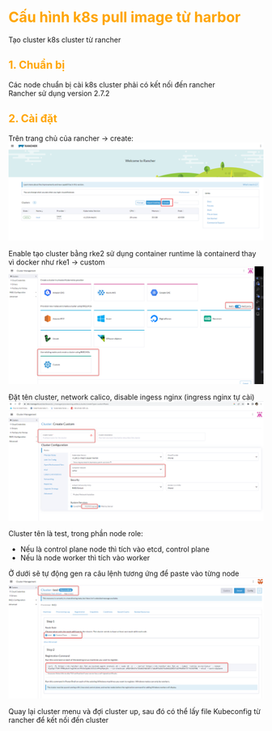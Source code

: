 <h1 style="color:orange">Cấu hình k8s pull image từ harbor</h1>
Tạo cluster k8s cluster từ rancher
<h2 style="color:orange">1. Chuẩn bị</h2>
Các node chuẩn bị cài k8s cluster phải có kết nối đến rancher<br>
Rancher sử dụng version 2.7.2
<h2 style="color:orange">2. Cài đặt</h2>

Trên trang chủ của rancher -> create:
![cluster-install-rancher1](../img/cluster-install-rancher1.png)<br>

Enable tạo cluster bằng rke2 sử dụng container runtime là containerd thay vì docker như rke1 -> custom
![cluster-install-rancher2](../img/cluster-install-rancher2.png)<br>

Đặt tên cluster, network calico, disable ingess nginx (ingress nginx tự cài)
![cluster-install-rancher3](../img/cluster-install-rancher3.png)<br>

Cluster tên là test, trong phần node role:
- Nếu là control plane node thì tích vào etcd, control plane
- Nếu là node worker thì tích vào worker

Ở dưới sẽ tự động gen ra câu lệnh tương ứng để paste vào từng node<br>
![cluster-install-rancher4](../img/cluster-install-rancher4.png)<br>

Quay lại cluster menu và đợi cluster up, sau đó có thể lấy file Kubeconfig từ rancher để kết nối đến cluster